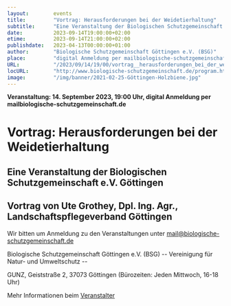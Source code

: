 ```yaml
---
layout:        events
title:         "Vortrag: Herausforderungen bei der Weidetierhaltung"
subtitle:      "Eine Veranstaltung der Biologischen Schutzgemeinschaft e.V. Göttingen"
date:          2023-09-14T19:00:00+02:00
etime:         2023-09-14T21:00:00+02:00
publishdate:   2023-04-13T00:00:00+01:00
author:        "Biologische Schutzgemeinschaft Göttingen e.V. (BSG)"
place:         "digital Anmeldung per mailbiologische-schutzgemeinschaft.de"
URL:           "/2023/09/14/19/00/vortrag__herausforderungen_bei_der_weidetierhaltung"
locURL:        "http://www.biologische-schutzgemeinschaft.de/program.html"
image:         "/img/banner/2021-02-25-Göttingen-Holzbiene.jpg"
---
```


**Veranstaltung: 14. September 2023, 19:00 Uhr, digital Anmeldung per mailbiologische-schutzgemeinschaft.de**

Vortrag: Herausforderungen bei der Weidetierhaltung
===========

Eine Veranstaltung der Biologischen Schutzgemeinschaft e.V. Göttingen
-----------
Vortrag von Ute Grothey, Dpl. Ing. Agr., Landschaftspflegeverband Göttingen
-------------


Wir bitten um Anmeldung zu den Veranstaltungen unter mail@biologische-schutzgemeinschaft.de

Biologische Schutzgemeinschaft Göttingen e.V. (BSG)
-- Vereinigung für Natur- und Umweltschutz --

GUNZ, Geiststraße 2, 37073 Göttingen (Bürozeiten: Jeden Mittwoch, 16-18 Uhr)

Mehr Informationen beim [Veranstalter](http://www.biologische-schutzgemeinschaft.de/program.html)
